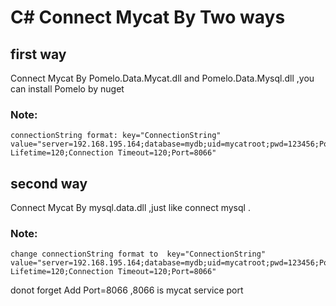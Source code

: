 # C# Connect Mycat By Two ways
## first way
 Connect Mycat By  Pomelo.Data.Mycat.dll and Pomelo.Data.Mysql.dll ,you can install Pomelo by nuget
### Note:
	connectionString format: key="ConnectionString" value="server=192.168.195.164;database=mydb;uid=mycatroot;pwd=123456;Pooling=true;Connection Lifetime=120;Connection Timeout=120;Port=8066" 
 
## second way
Connect Mycat By mysql.data.dll ,just like connect mysql .
### Note:
 	change connectionString format to  key="ConnectionString" value="server=192.168.195.164;database=mydb;uid=mycatroot;pwd=123456;Pooling=true;Connection Lifetime=120;Connection Timeout=120;Port=8066"
donot forget Add Port=8066 ,8066 is  mycat  service port
 
 
